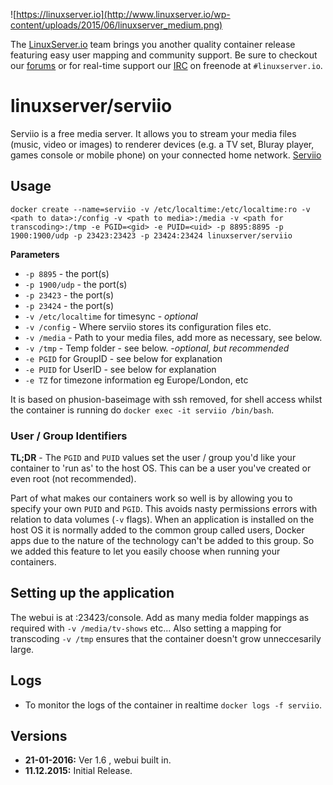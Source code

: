 ![https://linuxserver.io](http://www.linuxserver.io/wp-content/uploads/2015/06/linuxserver_medium.png)

The [LinuxServer.io](https://www.linuxserver.io/) team brings you another quality container release featuring easy user mapping and community support. Be sure to checkout our [forums](https://forum.linuxserver.io/index.php) or for real-time support our [IRC](https://www.linuxserver.io/index.php/irc/) on freenode at `#linuxserver.io`.

# linuxserver/serviio

Serviio is a free media server. It allows you to stream your media files (music, video or images) to renderer devices (e.g. a TV set, Bluray player, games console or mobile phone) on your connected home network. [Serviio](http://serviio.org/)

## Usage

```
docker create --name=serviio -v /etc/localtime:/etc/localtime:ro -v <path to data>:/config -v <path to media>:/media -v <path for transcoding>:/tmp -e PGID=<gid> -e PUID=<uid> -p 8895:8895 -p 1900:1900/udp -p 23423:23423 -p 23424:23424 linuxserver/serviio
```

**Parameters**

* `-p 8895` - the port(s)
* `-p 1900/udp` - the port(s)
* `-p 23423` - the port(s)
* `-p 23424` - the port(s)
* `-v /etc/localtime` for timesync - *optional*
* `-v /config` - Where serviio stores its configuration files etc.
* `-v /media` - Path to your media files, add more as necessary, see below.
* `-v /tmp` - Temp folder - see below. -*optional, but recommended*
* `-e PGID` for GroupID - see below for explanation
* `-e PUID` for UserID - see below for explanation
* `-e TZ` for timezone information eg Europe/London, etc

It is based on phusion-baseimage with ssh removed, for shell access whilst the container is running do `docker exec -it serviio /bin/bash`.

### User / Group Identifiers

**TL;DR** - The `PGID` and `PUID` values set the user / group you'd like your container to 'run as' to the host OS. This can be a user you've created or even root (not recommended).

Part of what makes our containers work so well is by allowing you to specify your own `PUID` and `PGID`. This avoids nasty permissions errors with relation to data volumes (`-v` flags). When an application is installed on the host OS it is normally added to the common group called users, Docker apps due to the nature of the technology can't be added to this group. So we added this feature to let you easily choose when running your containers.

## Setting up the application

The webui is at <your-ip>:23423/console. Add as many media folder mappings as required with `-v /media/tv-shows` etc... Also setting a mapping for transcoding `-v /tmp`  ensures that the container doesn't grow unneccesarily large.


## Logs

* To monitor the logs of the container in realtime `docker logs -f serviio`.


## Versions
+ **21-01-2016:** Ver 1.6 , webui built in.
+ **11.12.2015:** Initial Release.

